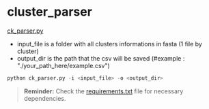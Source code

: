 # cluster_parser

[ck_parser.py](.main/ck_parser.py)

- input_file is a folder with all clusters informations in fasta (1 file by cluster)
- output_dir is the path that the csv will be saved (#example : "./your_path_here/example.csv")

```python
python ck_parser.py -i <input_file> -o <output_dir>
```

> **Reminder:** Check the [requirements.txt](./requirements.txt) file for necessary dependencies.

